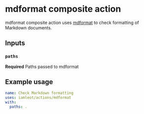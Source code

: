 # mdformat composite action

mdformat composite action uses [mdformat](https://mdformat.readthedocs.io/)
to check formatting of Markdown documents.

## Inputs

### `paths`

**Required** Paths passed to mdformat

## Example usage

```yaml
name: Check Markdown formatting
uses: iamleot/actions/mdformat
with:
  paths: .
```
